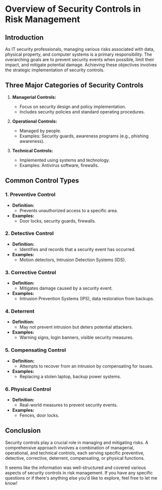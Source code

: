 # Overview of Security Controls in Risk Management

## Introduction

As IT security professionals, managing various risks associated with data, physical property, and computer systems is a primary responsibility. The overarching goals are to prevent security events when possible, limit their impact, and mitigate potential damage. Achieving these objectives involves the strategic implementation of security controls.

## Three Major Categories of Security Controls

1. **Managerial Controls:**
	 - Focus on security design and policy implementation.
	 - Includes security policies and standard operating procedures.

2. **Operational Controls:**
	 - Managed by people.
	 - Examples: Security guards, awareness programs (e.g., phishing awareness).

3. **Technical Controls:**
	 - Implemented using systems and technology.
	 - Examples: Antivirus software, firewalls.

## Common Control Types

### 1. Preventive Control

- **Definition:**
	- Prevents unauthorized access to a specific area.
- **Examples:**
	- Door locks, security guards, firewalls.

### 2. Detective Control

- **Definition:**
	- Identifies and records that a security event has occurred.
- **Examples:**
	- Motion detectors, Intrusion Detection Systems (IDS).

### 3. Corrective Control

- **Definition:**
	- Mitigates damage caused by a security event.
- **Examples:**
	- Intrusion Prevention Systems (IPS), data restoration from backups.

### 4. Deterrent

- **Definition:**
	- May not prevent intrusion but deters potential attackers.
- **Examples:**
	- Warning signs, login banners, visible security measures.

### 5. Compensating Control

- **Definition:**
	- Attempts to recover from an intrusion by compensating for issues.
- **Examples:**
	- Replacing a stolen laptop, backup power systems.

### 6. Physical Control

- **Definition:**
	- Real-world measures to prevent security events.
- **Examples:**
	- Fences, door locks.

## Conclusion

Security controls play a crucial role in managing and mitigating risks. A comprehensive approach involves a combination of managerial, operational, and technical controls, each serving specific preventive, detective, corrective, deterrent, compensating, or physical functions.


It seems like the information was well-structured and covered various aspects of security controls in risk management. If you have any specific questions or if there's anything else you'd like to explore, feel free to let me know!
